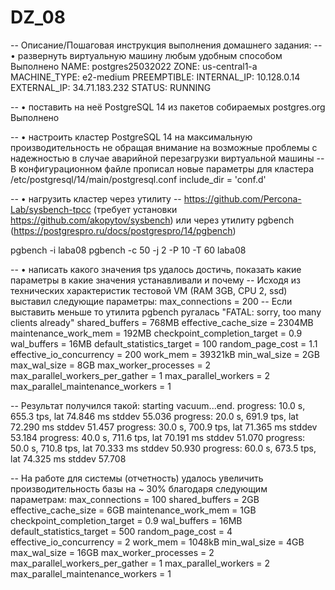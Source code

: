 # DZ_08
-- Описание/Пошаговая инструкция выполнения домашнего задания:
-- • развернуть виртуальную машину любым удобным способом
Выполнено
NAME: postgres25032022
ZONE: us-central1-a
MACHINE_TYPE: e2-medium
PREEMPTIBLE:
INTERNAL_IP: 10.128.0.14
EXTERNAL_IP: 34.71.183.232
STATUS: RUNNING

-- • поставить на неё PostgreSQL 14 из пакетов собираемых postgres.org
Выполнено

-- • настроить кластер PostgreSQL 14 на максимальную производительность не обращая внимание на возможные проблемы с надежностью в случае аварийной перезагрузки виртуальной машины
-- В конфигурационном файле прописал новые параметры для кластера
/etc/postgresql/14/main/postgresql.conf
include_dir = 'conf.d'

-- • нагрузить кластер через утилиту
-- https://github.com/Percona-Lab/sysbench-tpcc (требует установки https://github.com/akopytov/sysbench) или через утилиту pgbench (https://postgrespro.ru/docs/postgrespro/14/pgbench)

pgbench -i laba08
pgbench -c 50 -j 2 -P 10 -T 60 laba08

-- • написать какого значения tps удалось достичь, показать какие параметры в какие значения устанавливали и почему
-- Исходя из технических характеристик тестовой VM (RAM 3GB, CPU 2, ssd) выставил следующие параметры:
max_connections = 200  -- Если выставить меньше то утилита pgbench ругалась "FATAL:  sorry, too many clients already"
shared_buffers = 768MB
effective_cache_size = 2304MB
maintenance_work_mem = 192MB
checkpoint_completion_target = 0.9
wal_buffers = 16MB
default_statistics_target = 100
random_page_cost = 1.1
effective_io_concurrency = 200
work_mem = 39321kB
min_wal_size = 2GB
max_wal_size = 8GB
max_worker_processes = 2
max_parallel_workers_per_gather = 1
max_parallel_workers = 2
max_parallel_maintenance_workers = 1

-- Результат получился такой:
starting vacuum...end.
progress: 10.0 s, 655.3 tps, lat 74.846 ms stddev 55.036
progress: 20.0 s, 691.9 tps, lat 72.290 ms stddev 51.457
progress: 30.0 s, 700.9 tps, lat 71.365 ms stddev 53.184
progress: 40.0 s, 711.6 tps, lat 70.191 ms stddev 51.070
progress: 50.0 s, 710.8 tps, lat 70.333 ms stddev 50.930
progress: 60.0 s, 673.5 tps, lat 74.325 ms stddev 57.708



-- На работе для системы (отчетность) удалось увеличить производительность базы на ~ 30% благодаря следующим параметрам:
max_connections = 100
shared_buffers = 2GB
effective_cache_size = 6GB
maintenance_work_mem = 1GB
checkpoint_completion_target = 0.9
wal_buffers = 16MB
default_statistics_target = 500
random_page_cost = 4
effective_io_concurrency = 2
work_mem = 1048kB
min_wal_size = 4GB
max_wal_size = 16GB
max_worker_processes = 2
max_parallel_workers_per_gather = 1
max_parallel_workers = 2
max_parallel_maintenance_workers = 1











